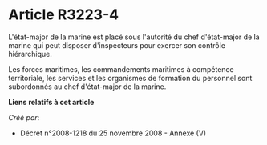 # Article R3223-4

L'état-major de la marine est placé sous l'autorité du chef d'état-major de la marine qui peut disposer d'inspecteurs pour
exercer son contrôle hiérarchique.

Les forces maritimes, les commandements maritimes à compétence territoriale, les services et les organismes de formation du
personnel sont subordonnés au chef d'état-major de la marine.

**Liens relatifs à cet article**

_Créé par_:

  - Décret n°2008-1218 du 25 novembre 2008 -  Annexe (V)
